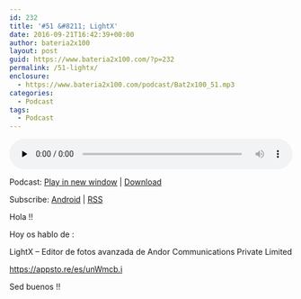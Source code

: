 ```yaml
---
id: 232
title: '#51 &#8211; LightX'
date: 2016-09-21T16:42:39+00:00
author: bateria2x100
layout: post
guid: https://www.bateria2x100.com/?p=232
permalink: /51-lightx/
enclosure:
  - https://www.bateria2x100.com/podcast/Bat2x100_51.mp3
categories:
  - Podcast
tags:
  - Podcast
---
```

<div class="powerpress_player" id="powerpress_player_5900">
  <audio class="wp-audio-shortcode" id="audio-232-53" preload="none" style="width: 100%;" controls="controls"><source type="audio/mpeg" src="https://www.bateria2x100.com/podcast/Bat2x100_51.mp3?_=53" /><a href="https://www.bateria2x100.com/podcast/Bat2x100_51.mp3">https://www.bateria2x100.com/podcast/Bat2x100_51.mp3</a></audio>
</div>

<p class="powerpress_links powerpress_links_mp3">
  Podcast: <a href="https://www.bateria2x100.com/podcast/Bat2x100_51.mp3" class="powerpress_link_pinw" target="_blank" title="Play in new window" onclick="return powerpress_pinw('https://www.bateria2x100.com/?powerpress_pinw=232-podcast');" rel="nofollow">Play in new window</a> | <a href="https://www.bateria2x100.com/podcast/Bat2x100_51.mp3" class="powerpress_link_d" title="Download" rel="nofollow" download="Bat2x100_51.mp3">Download</a>
</p>

<p class="powerpress_links powerpress_subscribe_links">
  Subscribe: <a href="https://subscribeonandroid.com/www.bateria2x100.com/feed/podcast/" class="powerpress_link_subscribe powerpress_link_subscribe_android" title="Subscribe on Android" rel="nofollow">Android</a> | <a href="https://www.bateria2x100.com/feed/podcast/" class="powerpress_link_subscribe powerpress_link_subscribe_rss" title="Subscribe via RSS" rel="nofollow">RSS</a>
</p>

Hola !!

Hoy os hablo de :

LightX &#8211; Editor de fotos avanzada de Andor Communications Private Limited
  
<https://appsto.re/es/unWmcb.i>

Sed buenos !!